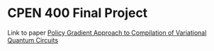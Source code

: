 # CPEN 400 Final Project

Link to paper [Policy Gradient Approach to Compilation of Variational Quantum Circuits](https://arxiv.org/pdf/2111.10227.pdf)
